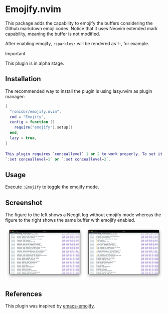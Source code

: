 # Emojify.nvim

This package adds the capability to emojify the buffers considering the Github markdown emoji codes.
Notice that it uses Neovim extended mark capability, meaning the buffer is not modified.

After enabling emojify, `:sparkles:` will be rendered as ✨, for example.

> [!IMPORTANT]
> This plugin is in alpha stage.

## Installation

The recommended way to install the plugin is using lazy.nvim as plugin manager:

```lua
{
  "ronisbr/emojify.nvim",
  cmd = "Emojify",
  config = function ()
    require("emojify").setup()
  end,
  lazy = true,
}

This plugin requires `conceallevel` 1 or 2 to work properly. To set it, execute:
`:set conceallevel=1` or `:set conceallevel=2`.
```
## Usage

Execute `:Emojify` to toggle the emojify mode.

## Screenshot

The figure to the left shows a Neogit log without emojify mode whereas the figure to the
right shows the same buffer with emojify enabled.

![Emojify](./screenshots/emojify.png)

## References

This plugin was inspired by [emacs-emojify](https://github.com/iqbalansari/emacs-emojify).
